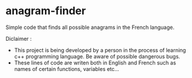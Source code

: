 # anagram-finder
Simple code that finds all possible anagrams in the French language.

Diclaimer : 
- This project is being developed by a person in the process of learning c++ programming language. Be aware of possible dangerous bugs. 
-  These lines of code are writen both in English and French such as names of certain functions, variables etc... 
